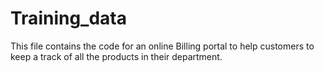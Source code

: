 # Training_data
This file contains the code for an online Billing portal to help customers to keep a track of all the products in their department.
